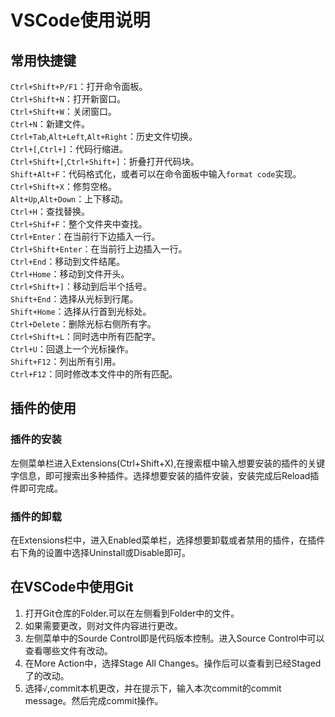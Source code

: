 # VSCode使用说明

## 常用快捷键
`Ctrl+Shift+P/F1`：打开命令面板。  
`Ctrl+Shift+N`：打开新窗口。  
`Ctrl+Shift+W`：关闭窗口。  
`Ctrl+N`：新建文件。  
`Ctrl+Tab`,`Alt+Left`,`Alt+Right`：历史文件切换。  
`Ctrl+[`,`Ctrl+]`：代码行缩进。  
`Ctrl+Shift+[`,`Ctrl+Shift+]`：折叠打开代码块。  
`Shift+Alt+F`：代码格式化，或者可以在命令面板中输入`format code`实现。  
`Ctrl+Shift+X`：修剪空格。  
`Alt+Up`,`Alt+Down`：上下移动。  
`Ctrl+H`：查找替换。  
`Ctrl+Shif+F`：整个文件夹中查找。  
`Ctrl+Enter`：在当前行下边插入一行。  
`Ctrl+Shift+Enter`：在当前行上边插入一行。  
`Ctrl+End`：移动到文件结尾。  
`Ctrl+Home`：移动到文件开头。  
`Ctrl+Shift+]`：移动到后半个括号。  
`Shift+End`：选择从光标到行尾。  
`Shift+Home`：选择从行首到光标处。  
`Ctrl+Delete`：删除光标右侧所有字。  
`Ctrl+Shift+L`：同时选中所有匹配字。  
`Ctrl+U`：回退上一个光标操作。  
`Shift+F12`：列出所有引用。  
`Ctrl+F12`：同时修改本文件中的所有匹配。  

## 插件的使用
### 插件的安装
左侧菜单栏进入Extensions(Ctrl+Shift+X),在搜索框中输入想要安装的插件的关键字信息，即可搜索出多种插件。选择想要安装的插件安装，安装完成后Reload插件即可完成。
### 插件的卸载
在Extensions栏中，进入Enabled菜单栏，选择想要卸载或者禁用的插件，在插件右下角的设置中选择Uninstall或Disable即可。

## 在VSCode中使用Git
1. 打开Git仓库的Folder.可以在左侧看到Folder中的文件。
2. 如果需要更改，则对文件内容进行更改。
3. 左侧菜单中的Sourde Control即是代码版本控制。进入Source Control中可以查看哪些文件有改动。
4. 在More Action中，选择Stage All Changes。操作后可以查看到已经Staged了的改动。
5. 选择`√`,commit本机更改，并在提示下，输入本次commit的commit message。然后完成commit操作。